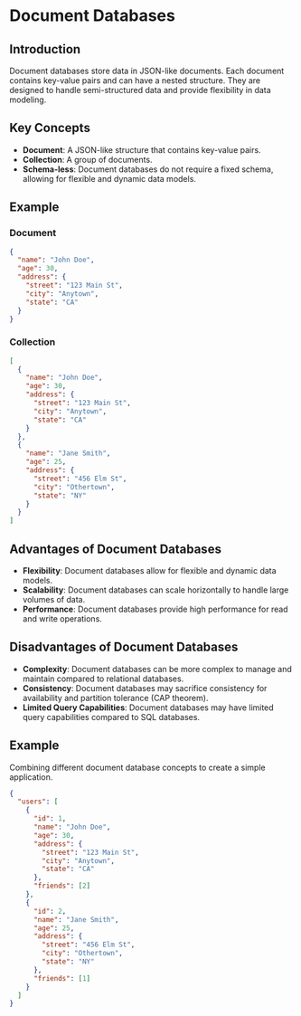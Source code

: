 # Document Databases

## Introduction

Document databases store data in JSON-like documents. Each document contains key-value pairs and can have a nested structure. They are designed to handle semi-structured data and provide flexibility in data modeling.

## Key Concepts

- **Document**: A JSON-like structure that contains key-value pairs.
- **Collection**: A group of documents.
- **Schema-less**: Document databases do not require a fixed schema, allowing for flexible and dynamic data models.

## Example

### Document

```json
{
  "name": "John Doe",
  "age": 30,
  "address": {
    "street": "123 Main St",
    "city": "Anytown",
    "state": "CA"
  }
}
```

### Collection

```json
[
  {
    "name": "John Doe",
    "age": 30,
    "address": {
      "street": "123 Main St",
      "city": "Anytown",
      "state": "CA"
    }
  },
  {
    "name": "Jane Smith",
    "age": 25,
    "address": {
      "street": "456 Elm St",
      "city": "Othertown",
      "state": "NY"
    }
  }
]
```

## Advantages of Document Databases

- **Flexibility**: Document databases allow for flexible and dynamic data models.
- **Scalability**: Document databases can scale horizontally to handle large volumes of data.
- **Performance**: Document databases provide high performance for read and write operations.

## Disadvantages of Document Databases

- **Complexity**: Document databases can be more complex to manage and maintain compared to relational databases.
- **Consistency**: Document databases may sacrifice consistency for availability and partition tolerance (CAP theorem).
- **Limited Query Capabilities**: Document databases may have limited query capabilities compared to SQL databases.

## Example

Combining different document database concepts to create a simple application.

```json
{
  "users": [
    {
      "id": 1,
      "name": "John Doe",
      "age": 30,
      "address": {
        "street": "123 Main St",
        "city": "Anytown",
        "state": "CA"
      },
      "friends": [2]
    },
    {
      "id": 2,
      "name": "Jane Smith",
      "age": 25,
      "address": {
        "street": "456 Elm St",
        "city": "Othertown",
        "state": "NY"
      },
      "friends": [1]
    }
  ]
}

